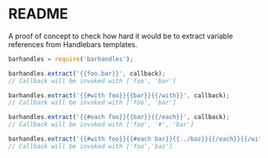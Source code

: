 # README

A proof of concept to check how hard it would be to extract variable references from Handlebars templates.

```javascript
barhandles = require('barhandles');

barhandles.extract('{{foo.bar}}', callback);
// Callback will be invoked with ['foo', 'bar']

barhandles.extract('{{#with foo}}{{bar}}{{/with}}', callback);
// Callback will be invoked with ['foo', 'bar']

barhandles.extract('{{#each foo}}{{bar}}{{/each}}', callback);
// Callback will be invoked with ['foo', '#', 'bar']

barhandles.extract('{{#with foo}}{{#each bar}}{{../baz}}{{/each}}{{/with}}', callback);
// Callback will be invoked with ['foo','baz']

```

